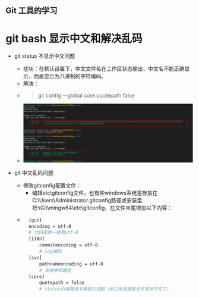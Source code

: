 ## Git 工具的学习

# git bash 显示中文和解决乱码

- git status 不显示中文问题
    - 症状：在默认设置下，中文文件名在工作区状态输出，中文名不能正确显示，而是显示为八进制的字符编码。
    - 解决：
    - > git config --global core.quotepath false
    - ![截图](./assets/7DE3E1EA-9746-4475-BF52-FC1ECB867277.png)

- git 中文乱码问题
    - 修改gitconfig配置文件： 
        - 编辑etc\gitconfig文件，也有些windows系统是存放在C:\Users\Administrator\.gitconfig路径或安装盘符:\Git\mingw64\etc\gitconfig，在文件末尾增加以下内容：
    - ``` bash
        [gui]  
        encoding = utf-8  
        # 代码库统一使用utf-8  
        [i18n]  
            commitencoding = utf-8  
            # log编码  
        [svn]  
            pathnameencoding = utf-8  
            # 支持中文路径  
        [core]
            quotepath = false 
            # status引用路径不再是八进制（反过来说就是允许显示中文了）
        ```